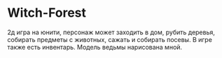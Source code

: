 # Witch-Forest
2д игра на юнити, персонаж может заходить в дом, рубить деревья, собирать предметы с животных, сажать и собирать посевы. В игре также есть инвентарь. Модель ведьмы нарисована мной.
